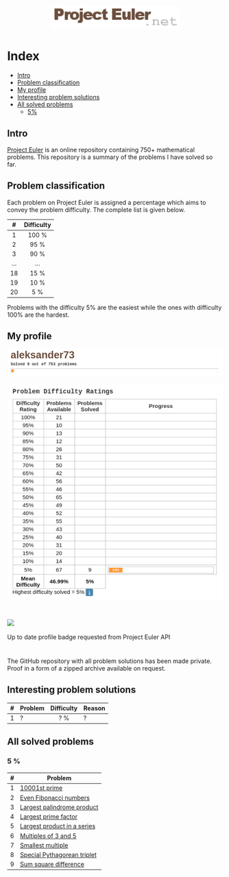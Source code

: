 <h1 align="center"><img title="Project Euler" width="300px" src="./assets/logo.png"/></h1>

# Index
- [Intro](#intro)
- [Problem classification](#pc)
- [My profile](#profile)
- [Interesting problem solutions](#interesting)
- [All solved problems](#problem-list)
  - [5%](#problem-list-5)

<a name="intro"/>

## Intro

<a href="https://projecteuler.net/">Project Euler</a> is an online repository containing 750+ mathematical problems. This repository is a summary of the problems I have solved so far.

<a name="pc"/>

## Problem classification

Each problem on Project Euler is assigned a percentage which aims to convey the problem difficulty. The complete list is given below.

| # | Difficulty |
| :---: | :---: |
| 1 | 100 % |
| 2 | 95 % |
| 3 | 90 % |
| ... | ... |
| 18 | 15 % |
| 19 | 10 % |
| 20 | 5 % |

Problems with the difficulty 5% are the easiest while the ones with difficulty 100% are the hardest.

<a name="profile"/>

## My profile

<img src="./assets/progress1.png" width="700px"/>
<br/><br/>
<img src="./assets/progress2.png" width="700px"/>
<h1></h1>
<img src="https://projecteuler.net/profile/aleksander73.png" width="350px"/>

Up to date profile badge requested from Project Euler API

<h1></h1>

The GitHub repository with all problem solutions has been made private. Proof in a form of a zipped archive available on request.

<a name="interesting"/>

## Interesting problem solutions
| # | Problem | Difficulty | Reason |
| :---: | --- | :---: | --- |
| 1 | ? | ? % | ? |

<a name="problem-list"/>

## All solved problems

<a name="problem-list-5"/>

### 5 %

| # | Problem |
| :---: | --- |
| 1 | [10001st prime](https://projecteuler.net/problem=7) |
| 2 | [Even Fibonacci numbers](https://projecteuler.net/problem=2) |
| 3 | [Largest palindrome product](https://projecteuler.net/problem=4) |
| 4 | [Largest prime factor](https://projecteuler.net/problem=3) |
| 5 | [Largest product in a series](https://projecteuler.net/problem=8) |
| 6 | [Multiples of 3 and 5](https://projecteuler.net/problem=1) |
| 7 | [Smallest multiple](https://projecteuler.net/problem=5) |
| 8 | [Special Pythagorean triplet](https://projecteuler.net/problem=9) |
| 9 | [Sum square difference](https://projecteuler.net/problem=6) |
